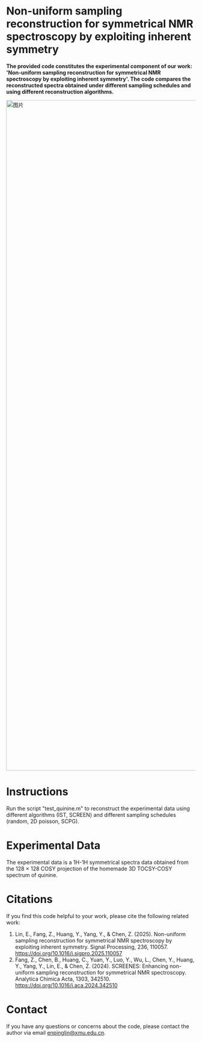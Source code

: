 # Non-uniform sampling reconstruction for symmetrical NMR spectroscopy by exploiting inherent symmetry

**The provided code constitutes the experimental component of our work: 'Non-uniform sampling reconstruction for symmetrical NMR spectroscopy by exploiting inherent symmetry'. The code compares the reconstructed spectra obtained under different sampling schedules and using different reconstruction algorithms.**

<img width="2388" height="1782" alt="图片" src="https://github.com/user-attachments/assets/efe544a1-7076-4111-b9f0-580e7809d534" />


# Instructions

Run the script "test_quinine.m" to reconstruct the experimental data using different algorithms (IST, SCREEN) and different sampling schedules (random, 2D poisson, SCPG).



# Experimental Data

The experimental data is a 1H-1H symmetrical spectra data obtained from the 128 × 128 COSY projection of the homemade 3D TOCSY-COSY spectrum of quinine. 

# Citations

If you find this code helpful to your work, please cite the following related work:

1. Lin, E., Fang, Z., Huang, Y., Yang, Y., & Chen, Z. (2025). Non-uniform sampling reconstruction for symmetrical NMR spectroscopy by exploiting inherent symmetry. Signal Processing, 236, 110057. https://doi.org/10.1016/j.sigpro.2025.110057
2. Fang, Z., Chen, B., Huang, C., Yuan, Y., Luo, Y., Wu, L., Chen, Y., Huang, Y., Yang, Y., Lin, E., & Chen, Z. (2024). SCREENES: Enhancing non-uniform sampling reconstruction for symmetrical NMR spectroscopy. Analytica Chimica Acta, 1303, 342510. https://doi.org/10.1016/j.aca.2024.342510



# Contact


If you have any questions or concerns about the code, please contact the author via email enpinglin@xmu.edu.cn. 



